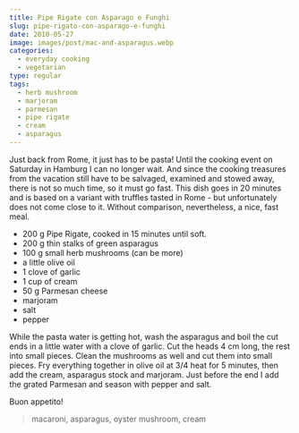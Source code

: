 ```yaml
---
title: Pipe Rigate con Asparago e Funghi
slug: pipe-rigato-con-asparago-e-funghi
date: 2010-05-27
image: images/post/mac-and-asparagus.webp
categories: 
  - everyday cooking
  - vegetarian
type: regular
tags: 
  - herb mushroom
  - marjoram
  - parmesan
  - pipe rigate
  - cream
  - asparagus
---
```


Just back from Rome, it just has to be pasta! Until the cooking event on Saturday in Hamburg I can no longer wait. And since the cooking treasures from the vacation still have to be salvaged, examined and stowed away, there is not so much time, so it must go fast. This dish goes in 20 minutes and is based on a variant with truffles tasted in Rome - but unfortunately does not come close to it. Without comparison, nevertheless, a nice, fast meal.

* 200 g Pipe Rigate, cooked in 15 minutes until soft. 
* 200 g thin stalks of green asparagus 
* 100 g small herb mushrooms (can be more) 
* a little olive oil 
* 1 clove of garlic 
* 1 cup of cream 
* 50 g Parmesan cheese 
* marjoram 
* salt 
* pepper

While the pasta water is getting hot, wash the asparagus and boil the cut ends in a little water with a clove of garlic. Cut the heads 4 cm long, the rest into small pieces. Clean the mushrooms as well and cut them into small pieces. Fry everything together in olive oil at 3/4 heat for 5 minutes, then add the cream, asparagus stock and marjoram. Just before the end I add the grated Parmesan and season with pepper and salt.

Buon appetito!

> macaroni, asparagus, oyster mushroom, cream